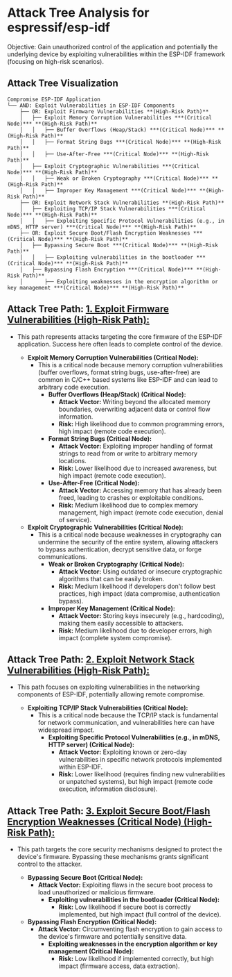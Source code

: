 # Attack Tree Analysis for espressif/esp-idf

Objective: Gain unauthorized control of the application and potentially the underlying device by exploiting vulnerabilities within the ESP-IDF framework (focusing on high-risk scenarios).

## Attack Tree Visualization

```
Compromise ESP-IDF Application
└── AND: Exploit Vulnerabilities in ESP-IDF Components
    ├── OR: Exploit Firmware Vulnerabilities **(High-Risk Path)**
    │   ├── Exploit Memory Corruption Vulnerabilities ***(Critical Node)*** **(High-Risk Path)**
    │   │   ├── Buffer Overflows (Heap/Stack) ***(Critical Node)*** **(High-Risk Path)**
    │   │   ├── Format String Bugs ***(Critical Node)*** **(High-Risk Path)**
    │   │   ├── Use-After-Free ***(Critical Node)*** **(High-Risk Path)**
    │   ├── Exploit Cryptographic Vulnerabilities ***(Critical Node)*** **(High-Risk Path)**
    │   │   ├── Weak or Broken Cryptography ***(Critical Node)*** **(High-Risk Path)**
    │   │   ├── Improper Key Management ***(Critical Node)*** **(High-Risk Path)**
    ├── OR: Exploit Network Stack Vulnerabilities **(High-Risk Path)**
    │   ├── Exploiting TCP/IP Stack Vulnerabilities ***(Critical Node)*** **(High-Risk Path)**
    │   │   ├── Exploiting Specific Protocol Vulnerabilities (e.g., in mDNS, HTTP server) ***(Critical Node)*** **(High-Risk Path)**
    ├── OR: Exploit Secure Boot/Flash Encryption Weaknesses ***(Critical Node)*** **(High-Risk Path)**
    │   ├── Bypassing Secure Boot ***(Critical Node)*** **(High-Risk Path)**
    │   │   ├── Exploiting vulnerabilities in the bootloader ***(Critical Node)*** **(High-Risk Path)**
    │   ├── Bypassing Flash Encryption ***(Critical Node)*** **(High-Risk Path)**
    │       ├── Exploiting weaknesses in the encryption algorithm or key management ***(Critical Node)*** **(High-Risk Path)**
```

## Attack Tree Path: [1. Exploit Firmware Vulnerabilities (High-Risk Path):](./attack_tree_paths/1__exploit_firmware_vulnerabilities__high-risk_path_.md)

*   This path represents attacks targeting the core firmware of the ESP-IDF application. Success here often leads to complete control of the device.

    *   **Exploit Memory Corruption Vulnerabilities (Critical Node):**
        *   This is a critical node because memory corruption vulnerabilities (buffer overflows, format string bugs, use-after-free) are common in C/C++ based systems like ESP-IDF and can lead to arbitrary code execution.
            *   **Buffer Overflows (Heap/Stack) (Critical Node):**
                *   **Attack Vector:** Writing beyond the allocated memory boundaries, overwriting adjacent data or control flow information.
                *   **Risk:** High likelihood due to common programming errors, high impact (remote code execution).
            *   **Format String Bugs (Critical Node):**
                *   **Attack Vector:** Exploiting improper handling of format strings to read from or write to arbitrary memory locations.
                *   **Risk:** Lower likelihood due to increased awareness, but high impact (remote code execution).
            *   **Use-After-Free (Critical Node):**
                *   **Attack Vector:** Accessing memory that has already been freed, leading to crashes or exploitable conditions.
                *   **Risk:** Medium likelihood due to complex memory management, high impact (remote code execution, denial of service).
    *   **Exploit Cryptographic Vulnerabilities (Critical Node):**
        *   This is a critical node because weaknesses in cryptography can undermine the security of the entire system, allowing attackers to bypass authentication, decrypt sensitive data, or forge communications.
            *   **Weak or Broken Cryptography (Critical Node):**
                *   **Attack Vector:** Using outdated or insecure cryptographic algorithms that can be easily broken.
                *   **Risk:** Medium likelihood if developers don't follow best practices, high impact (data compromise, authentication bypass).
            *   **Improper Key Management (Critical Node):**
                *   **Attack Vector:** Storing keys insecurely (e.g., hardcoding), making them easily accessible to attackers.
                *   **Risk:** Medium likelihood due to developer errors, high impact (complete system compromise).

## Attack Tree Path: [2. Exploit Network Stack Vulnerabilities (High-Risk Path):](./attack_tree_paths/2__exploit_network_stack_vulnerabilities__high-risk_path_.md)

*   This path focuses on exploiting vulnerabilities in the networking components of ESP-IDF, potentially allowing remote compromise.

    *   **Exploiting TCP/IP Stack Vulnerabilities (Critical Node):**
        *   This is a critical node because the TCP/IP stack is fundamental for network communication, and vulnerabilities here can have widespread impact.
            *   **Exploiting Specific Protocol Vulnerabilities (e.g., in mDNS, HTTP server) (Critical Node):**
                *   **Attack Vector:** Exploiting known or zero-day vulnerabilities in specific network protocols implemented within ESP-IDF.
                *   **Risk:** Lower likelihood (requires finding new vulnerabilities or unpatched systems), but high impact (remote code execution, information disclosure).

## Attack Tree Path: [3. Exploit Secure Boot/Flash Encryption Weaknesses (Critical Node) (High-Risk Path):](./attack_tree_paths/3__exploit_secure_bootflash_encryption_weaknesses__critical_node___high-risk_path_.md)

*   This path targets the core security mechanisms designed to protect the device's firmware. Bypassing these mechanisms grants significant control to the attacker.

    *   **Bypassing Secure Boot (Critical Node):**
        *   **Attack Vector:** Exploiting flaws in the secure boot process to load unauthorized or malicious firmware.
            *   **Exploiting vulnerabilities in the bootloader (Critical Node):**
                *   **Risk:** Low likelihood if secure boot is correctly implemented, but high impact (full control of the device).
    *   **Bypassing Flash Encryption (Critical Node):**
        *   **Attack Vector:** Circumventing flash encryption to gain access to the device's firmware and potentially sensitive data.
            *   **Exploiting weaknesses in the encryption algorithm or key management (Critical Node):**
                *   **Risk:** Low likelihood if implemented correctly, but high impact (firmware access, data extraction).

